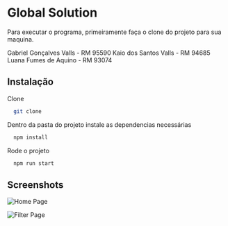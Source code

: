 # Global Solution

Para executar o programa, primeiramente faça o clone do projeto para sua maquina.

Gabriel Gonçalves Valls - RM 95590
Kaio dos Santos Valls - RM 94685
Luana Fumes de Aquino - RM 93074

## Instalação

Clone

```bash
  git clone
```

Dentro da pasta do projeto instale as dependencias necessárias

```bash
  npm install
```

Rode o projeto

```bash
  npm run start
```

## Screenshots

![Home Page](https://i.ibb.co/ygx4RCq/Captura-de-tela-2024-06-07-211835.png)

![Filter Page](https://i.ibb.co/Dw1Dm4R/Captura-de-tela-2024-06-07-212134.png)
